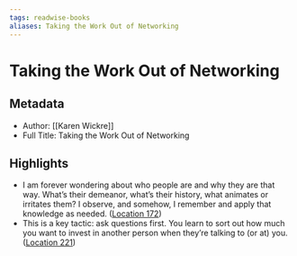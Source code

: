 ```yaml
---
tags: readwise-books
aliases: Taking the Work Out of Networking
---
```

# Taking the Work Out of Networking

## Metadata
- Author: [[Karen Wickre]]
- Full Title: Taking the Work Out of Networking

## Highlights
- I am forever wondering about who people are and why they are that way. What’s their demeanor, what’s their history, what animates or irritates them? I observe, and somehow, I remember and apply that knowledge as needed. ([Location 172](https://readwise.io/to_kindle?action=open&asin=B07CL5ZWL9&location=172))
- This is a key tactic: ask questions first. You learn to sort out how much you want to invest in another person when they’re talking to (or at) you. ([Location 221](https://readwise.io/to_kindle?action=open&asin=B07CL5ZWL9&location=221))
